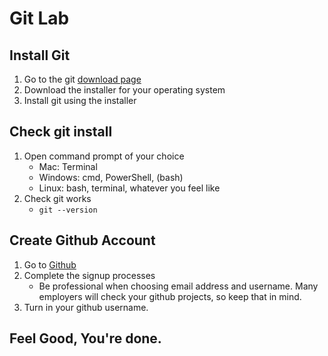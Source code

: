 # Git Lab

## Install Git
1. Go to the git [download page][610af96d]
2. Download the installer for your operating system
3. Install git using the installer


## Check git install
1. Open command prompt of your choice
   - Mac: Terminal
   - Windows: cmd, PowerShell, (bash)
   - Linux: bash, terminal, whatever you feel like
2. Check git works
   - `git --version`

## Create Github Account
  1. Go to [Github][fc0d91bf]
  2. Complete the signup processes
     - Be professional when choosing email address and username. Many employers will check your github projects, so keep that in mind.
  3. Turn in your github username.

## Feel Good, You're done.

  [610af96d]: https://git-scm.com/ "git download"  
  [fc0d91bf]: https://github.com/ "Github"
